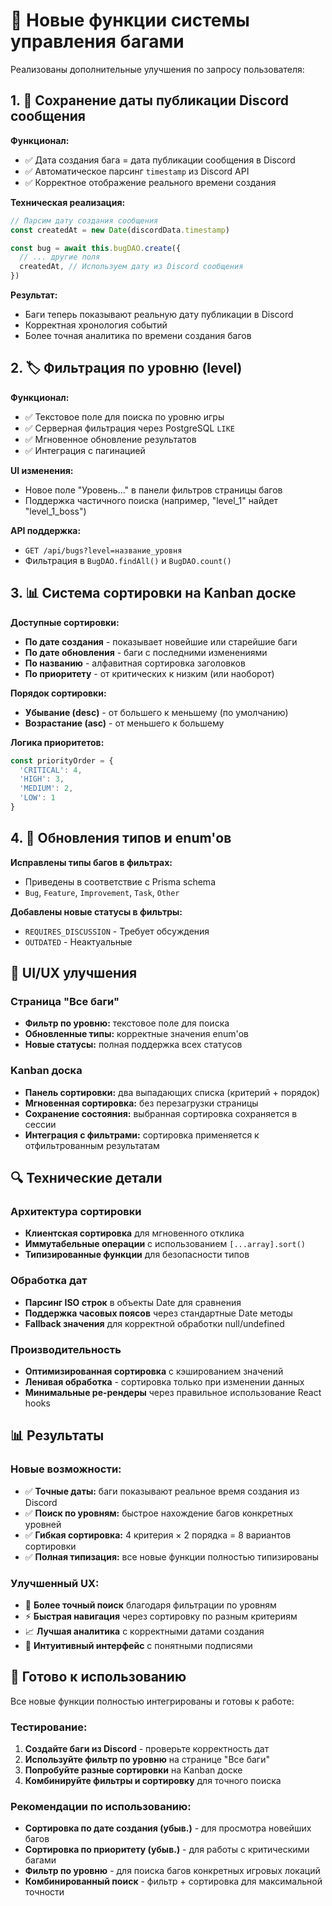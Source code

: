 # 🎯 Новые функции системы управления багами

Реализованы дополнительные улучшения по запросу пользователя:

## 1. 📅 Сохранение даты публикации Discord сообщения

**Функционал:**
- ✅ Дата создания бага = дата публикации сообщения в Discord
- ✅ Автоматическое парсинг `timestamp` из Discord API
- ✅ Корректное отображение реального времени создания

**Техническая реализация:**
```typescript
// Парсим дату создания сообщения
const createdAt = new Date(discordData.timestamp)

const bug = await this.bugDAO.create({
  // ... другие поля
  createdAt, // Используем дату из Discord сообщения
})
```

**Результат:**
- Баги теперь показывают реальную дату публикации в Discord
- Корректная хронология событий
- Более точная аналитика по времени создания багов

## 2. 🏷️ Фильтрация по уровню (level)

**Функционал:**
- ✅ Текстовое поле для поиска по уровню игры
- ✅ Серверная фильтрация через PostgreSQL `LIKE`
- ✅ Мгновенное обновление результатов
- ✅ Интеграция с пагинацией

**UI изменения:**
- Новое поле "Уровень..." в панели фильтров страницы багов
- Поддержка частичного поиска (например, "level_1" найдет "level_1_boss")

**API поддержка:**
- `GET /api/bugs?level=название_уровня`
- Фильтрация в `BugDAO.findAll()` и `BugDAO.count()`

## 3. 📊 Система сортировки на Kanban доске

**Доступные сортировки:**
- **По дате создания** - показывает новейшие или старейшие баги
- **По дате обновления** - баги с последними изменениями
- **По названию** - алфавитная сортировка заголовков
- **По приоритету** - от критических к низким (или наоборот)

**Порядок сортировки:**
- **Убывание (desc)** - от большего к меньшему (по умолчанию)
- **Возрастание (asc)** - от меньшего к большему

**Логика приоритетов:**
```typescript
const priorityOrder = { 
  'CRITICAL': 4, 
  'HIGH': 3, 
  'MEDIUM': 2, 
  'LOW': 1 
}
```

## 4. 🔧 Обновления типов и enum'ов

**Исправлены типы багов в фильтрах:**
- Приведены в соответствие с Prisma schema
- `Bug`, `Feature`, `Improvement`, `Task`, `Other`

**Добавлены новые статусы в фильтры:**
- `REQUIRES_DISCUSSION` - Требует обсуждения
- `OUTDATED` - Неактуальные

## 🎨 UI/UX улучшения

### Страница "Все баги"
- **Фильтр по уровню:** текстовое поле для поиска
- **Обновленные типы:** корректные значения enum'ов
- **Новые статусы:** полная поддержка всех статусов

### Kanban доска
- **Панель сортировки:** два выпадающих списка (критерий + порядок)
- **Мгновенная сортировка:** без перезагрузки страницы
- **Сохранение состояния:** выбранная сортировка сохраняется в сессии
- **Интеграция с фильтрами:** сортировка применяется к отфильтрованным результатам

## 🔍 Технические детали

### Архитектура сортировки
- **Клиентская сортировка** для мгновенного отклика
- **Иммутабельные операции** с использованием `[...array].sort()`
- **Типизированные функции** для безопасности типов

### Обработка дат
- **Парсинг ISO строк** в объекты Date для сравнения
- **Поддержка часовых поясов** через стандартные Date методы
- **Fallback значения** для корректной обработки null/undefined

### Производительность
- **Оптимизированная сортировка** с кэшированием значений
- **Ленивая обработка** - сортировка только при изменении данных
- **Минимальные ре-рендеры** через правильное использование React hooks

## 📊 Результаты

### Новые возможности:
- ✅ **Точные даты:** баги показывают реальное время создания из Discord
- ✅ **Поиск по уровням:** быстрое нахождение багов конкретных уровней
- ✅ **Гибкая сортировка:** 4 критерия × 2 порядка = 8 вариантов сортировки
- ✅ **Полная типизация:** все новые функции полностью типизированы

### Улучшенный UX:
- 🎯 **Более точный поиск** благодаря фильтрации по уровням
- ⚡ **Быстрая навигация** через сортировку по разным критериям
- 📈 **Лучшая аналитика** с корректными датами создания
- 🎨 **Интуитивный интерфейс** с понятными подписями

## 🚀 Готово к использованию

Все новые функции полностью интегрированы и готовы к работе:

### Тестирование:
1. **Создайте баги из Discord** - проверьте корректность дат
2. **Используйте фильтр по уровню** на странице "Все баги"
3. **Попробуйте разные сортировки** на Kanban доске
4. **Комбинируйте фильтры и сортировку** для точного поиска

### Рекомендации по использованию:
- **Сортировка по дате создания (убыв.)** - для просмотра новейших багов
- **Сортировка по приоритету (убыв.)** - для работы с критическими багами
- **Фильтр по уровню** - для поиска багов конкретных игровых локаций
- **Комбинированный поиск** - фильтр + сортировка для максимальной точности 
